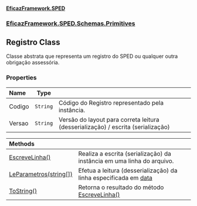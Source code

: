 #### [EficazFramework.SPED](EficazFrameworkSPED.md 'EficazFramework SPED')
### [EficazFramework.SPED.Schemas.Primitives](EficazFramework.SPED.Schemas.Primitives.md 'EficazFramework.SPED.Schemas.Primitives')

## Registro Class

Classe abstrata que representa um registro do SPED ou qualquer outra obrigação assessória.
### Properties

| Name | Type | |
| :--- | :---: | :--- |
| Codigo | `String` | Código do Registro representado pela instância. |
| Versao | `String` | Versão do layout para correta leitura (desserialização) / escrita (serialização) |

| Methods | |
| :--- | :--- |
| [EscreveLinha()](EficazFramework.SPED.Schemas.Primitives/Registro/EscreveLinha().md 'EficazFramework.SPED.Schemas.Primitives.Registro.EscreveLinha()') | Realiza a escrita (serialização) da instância em uma linha do arquivo. |
| [LeParametros(string[])](EficazFramework.SPED.Schemas.Primitives/Registro/LeParametros(string[]).md 'EficazFramework.SPED.Schemas.Primitives.Registro.LeParametros(string[])') | Efetua a leitura (desserialização) da linha especificada em [data](EficazFramework.SPED.Schemas.Primitives/Registro/LeParametros(string[]).md#EficazFramework.SPED.Schemas.Primitives.Registro.LeParametros(string[]).data 'EficazFramework.SPED.Schemas.Primitives.Registro.LeParametros(string[]).data') |
| [ToString()](EficazFramework.SPED.Schemas.Primitives/Registro/ToString().md 'EficazFramework.SPED.Schemas.Primitives.Registro.ToString()') | Retorna o resultado do método [EscreveLinha()](EficazFramework.SPED.Schemas.Primitives/Registro/EscreveLinha().md 'EficazFramework.SPED.Schemas.Primitives.Registro.EscreveLinha()') |
